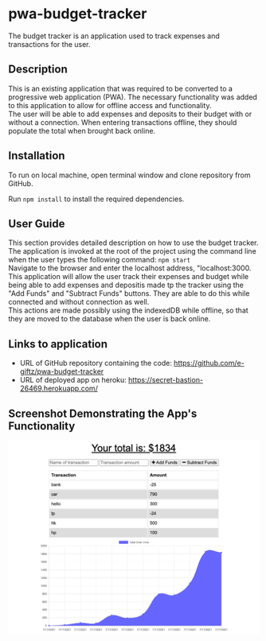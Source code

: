 # pwa-budget-tracker
The budget tracker is an application used to track expenses and transactions for the user. 

## Description
This is an existing application that was required to be converted to a progressive web application (PWA). The necessary functionality was added to this application to  allow for offline access and functionality. <br />
The user will be able to add expenses and deposits to their budget with or without a connection. When entering transactions offline, they should populate the total when brought back online.

## Installation
To run on local machine, open terminal window and clone repository from GitHub. 

Run ```npm install``` to install the required dependencies.

## User Guide
This section provides detailed description on how to use the budget tracker.
The application is invoked at the root of the project using the command line when the user types the following command: ```npm start```<br />
Navigate to the browser and enter  the localhost address, "localhost:3000.<br />
This application will allow the user track their expenses and budget while being able to add expenses and depositis made tp the tracker using the "Add Funds" and "Subtract Funds" buttons. They are able to do this while connected and without connection as well.<br /> This actions are made possibly using the indexedDB while offline, so that they are moved to the database when the user is back online.<br />

## Links to application
* URL of GitHub repository containing the code: https://github.com/e-giftz/pwa-budget-tracker
* URL of deployed app on heroku: https://secret-bastion-26469.herokuapp.com/


## Screenshot  Demonstrating  the App's  Functionality
![Budget Tracker](/assets/budget_tracker.png)
